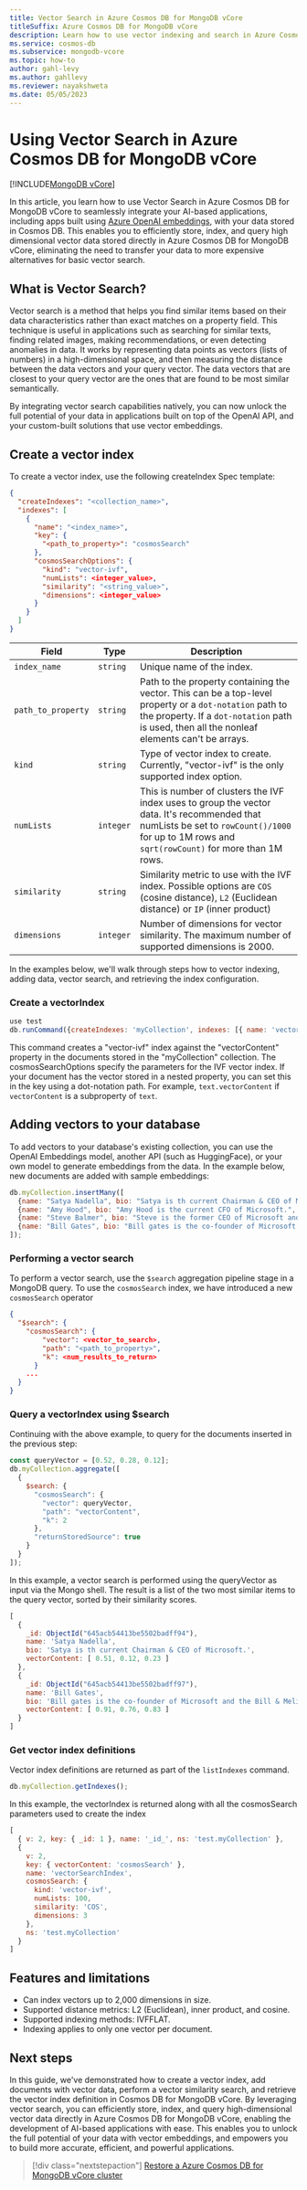 ```yaml
---
title: Vector Search in Azure Cosmos DB for MongoDB vCore
titleSuffix: Azure Cosmos DB for MongoDB vCore
description: Learn how to use vector indexing and search in Azure Cosmos DB for MongoDB vCore
ms.service: cosmos-db
ms.subservice: mongodb-vcore
ms.topic: how-to
author: gahl-levy
ms.author: gahllevy
ms.reviewer: nayakshweta
ms.date: 05/05/2023
---
```


# Using Vector Search in Azure Cosmos DB for MongoDB vCore

[!INCLUDE[MongoDB vCore](../../includes/appliesto-mongodb-vcore.md)]

In this article, you learn how to use Vector Search in Azure Cosmos DB for MongoDB vCore to seamlessly integrate your AI-based applications, including apps built using [Azure OpenAI embeddings](https://learn.microsoft.com/azure/cognitive-services/openai/tutorials/embeddings), with your data stored in Cosmos DB. This enables you to efficiently store, index, and query high dimensional vector data stored directly in Azure Cosmos DB for MongoDB vCore, eliminating the need to transfer your data to more expensive alternatives for basic vector search.

## What is Vector Search?
Vector search is a method that helps you find similar items based on their data characteristics rather than exact matches on a property field. This technique is useful in applications such as searching for similar texts, finding related images, making recommendations, or even detecting anomalies in data. It works by representing data points as vectors (lists of numbers) in a high-dimensional space, and then measuring the distance between the data vectors and your query vector. The data vectors that are closest to your query vector are the ones that are found to be most similar semantically.

By integrating vector search capabilities natively, you can now unlock the full potential of your data in applications built on top of the OpenAI API, and your custom-built solutions that use vector embeddings.

## Create a vector index
To create a vector index, use the following createIndex Spec template:

```json
{
  "createIndexes": "<collection_name>",
  "indexes": [
    {
      "name": "<index_name>",
      "key": {
        "<path_to_property>": "cosmosSearch"
      },
      "cosmosSearchOptions": {
        "kind": "vector-ivf",
        "numLists": <integer_value>,
        "similarity": "<string_value>",
        "dimensions": <integer_value>
      }
    }
  ]
}
```

| Field | Type | Description |
| --- | --- | --- |
| `index_name` | `string` | Unique name of the index. |
| `path_to_property` | `string` | Path to the property containing the vector. This can be a top-level property or a `dot-notation` path to the property. If a `dot-notation` path is used, then all the nonleaf elements can't be arrays. |
| `kind` | `string` | Type of vector index to create. Currently, "vector-ivf" is the only supported index option. |
| `numLists` | `integer` | This is number of clusters the IVF index uses to group the vector data. It's recommended that numLists be set to `rowCount()/1000` for up to 1M rows and `sqrt(rowCount)` for more than 1M rows. |
| `similarity` | `string` | Similarity metric to use with the IVF index. Possible options are `COS` (cosine distance), `L2` (Euclidean distance) or `IP` (inner product) |
| `dimensions` | `integer` | Number of dimensions for vector similarity. The maximum number of supported dimensions is 2000. |

In the examples below, we'll walk through steps how to vector indexing, adding data, vector search, and retrieving the index configuration.


### Create a vectorIndex

```javascript
use test
db.runCommand({createIndexes: 'myCollection', indexes: [{ name: 'vectorSearchIndex', key: { "vectorContent": "cosmosSearch" }, cosmosSearchOptions: { kind: 'vector-ivf', numLists: 100, similarity: 'COS', dimensions: 3 } }]})
```

This command creates a "vector-ivf" index against the "vectorContent" property in the documents stored in the "myCollection" collection. The cosmosSearchOptions specify the parameters for the IVF vector index. If your document has the vector stored in a nested property, you can set this in the key using a dot-notation path. For example, `text.vectorContent` if `vectorContent` is a subproperty of `text`.


## Adding vectors to your database

To add vectors to your database's existing collection, you can use the OpenAI Embeddings model, another API (such as HuggingFace), or your own model to generate embeddings from the data. In the example below, new documents are added with sample embeddings:

```javascript
db.myCollection.insertMany([
  {name: "Satya Nadella", bio: "Satya is th current Chairman & CEO of Microsoft.", vectorContent: [0.51, 0.12, 0.23]},
  {name: "Amy Hood", bio: "Amy Hood is the current CFO of Microsoft.", vectorContent: [0.55, 0.89, 0.44]},
  {name: "Steve Balmer", bio: "Steve is the former CEO of Microsoft and the owner of the LA Clippers NBA team.", vectorContent: [0.13, 0.92, 0.85]},
  {name: "Bill Gates", bio: "Bill gates is the co-founder of Microsoft and the Bill & Melinda Gates Foundation.", vectorContent: [0.91, 0.76, 0.83]},
]);
```

### Performing a vector search

To perform a vector search, use the `$search` aggregation pipeline stage in a MongoDB query. To use the `cosmosSearch` index, we have introduced a new `cosmosSearch` operator 

```json
{
  "$search": {
    "cosmosSearch": {
        "vector": <vector_to_search>,
        "path": "<path_to_property>",
        "k": <num_results_to_return>
      }
    ...
  }
}
```

### Query a vectorIndex using $search
Continuing with the above example, to query for the documents inserted in the previous step:

```javascript
const queryVector = [0.52, 0.28, 0.12];
db.myCollection.aggregate([
  {
    $search: {
      "cosmosSearch": {
        "vector": queryVector,
        "path": "vectorContent",
        "k": 2
      },
	  "returnStoredSource": true
    }
  }
]);
```

In this example, a vector search is performed using the queryVector as input via the Mongo shell. The result is a list of the two most similar items to the query vector, sorted by their similarity scores.

```javascript
[
  {
    _id: ObjectId("645acb54413be5502badff94"),
    name: 'Satya Nadella',
    bio: 'Satya is th current Chairman & CEO of Microsoft.',
    vectorContent: [ 0.51, 0.12, 0.23 ]
  },
  {
    _id: ObjectId("645acb54413be5502badff97"),
    name: 'Bill Gates',
    bio: 'Bill gates is the co-founder of Microsoft and the Bill & Melinda Gates Foundation.',
    vectorContent: [ 0.91, 0.76, 0.83 ]
  }
]
```

### Get vector index definitions
Vector index definitions are returned as part of the `listIndexes` command. 

``` javascript
db.myCollection.getIndexes();
```
In this example, the vectorIndex is returned along with all the cosmosSearch parameters used to create the index

```javascript
[
  { v: 2, key: { _id: 1 }, name: '_id_', ns: 'test.myCollection' },
  {
    v: 2,
    key: { vectorContent: 'cosmosSearch' },
    name: 'vectorSearchIndex',
    cosmosSearch: {
      kind: 'vector-ivf',
      numLists: 100,
      similarity: 'COS',
      dimensions: 3
    },
    ns: 'test.myCollection'
  }
]
```

## Features and limitations

* Can index vectors up to 2,000 dimensions in size.
* Supported distance metrics: L2 (Euclidean), inner product, and cosine.
* Supported indexing methods: IVFFLAT.
* Indexing applies to only one vector per document.

## Next steps

In this guide, we've demonstrated how to create a vector index, add documents with vector data, perform a vector similarity search, and retrieve the vector index definition in Cosmos DB for MongoDB vCore. By leveraging vector search, you can efficiently store, index, and query high-dimensional vector data directly in Azure Cosmos DB for MongoDB vCore, enabling the development of AI-based applications with ease. This enables you to unlock the full potential of your data with vector embeddings, and empowers you to build more accurate, efficient, and powerful applications.

> [!div class="nextstepaction"]
> [Restore a Azure Cosmos DB for MongoDB vCore cluster](how-to-restore-cluster.md)
